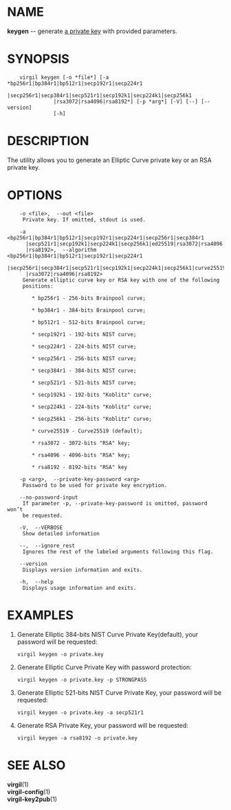 NAME
====

**keygen** -- generate [a private
key](https://github.com/VirgilSecurity/virgil/wiki/Virgil-Glossary#private-key)
with provided parameters.

SYNOPSIS
========

        virgil keygen [-o *file*] [-a *bp256r1|bp384r1|bp512r1|secp192r1|secp224r1
                   |secp256r1|secp384r1|secp521r1|secp192k1|secp224k1|secp256k1
                   |rsa3072|rsa4096|rsa8192*] [-p *arg*] [-V] [--] [--version]
                   [-h]

DESCRIPTION
===========

The utility allows you to generate an Elliptic Curve private key or an
RSA private key.

OPTIONS
=======

        -o <file>,  --out <file>
         Private key. If omitted, stdout is used.

        -a <bp256r1|bp384r1|bp512r1|secp192r1|secp224r1|secp256r1|secp384r1
          |secp521r1|secp192k1|secp224k1|secp256k1|ed25519|rsa3072|rsa4096
          |rsa8192>,  --algorithm <bp256r1|bp384r1|bp512r1|secp192r1|secp224r1
          |secp256r1|secp384r1|secp521r1|secp192k1|secp224k1|secp256k1|curve25519
          |rsa3072|rsa4096|rsa8192>
         Generate elliptic curve key or RSA key with one of the following
         positions:

            * bp256r1 - 256-bits Brainpool curve;

            * bp384r1 - 384-bits Brainpool curve;

            * bp512r1 - 512-bits Brainpool curve;

            * secp192r1 - 192-bits NIST curve;

            * secp224r1 - 224-bits NIST curve;

            * secp256r1 - 256-bits NIST curve;

            * secp384r1 - 384-bits NIST curve;

            * secp521r1 - 521-bits NIST curve;

            * secp192k1 - 192-bits "Koblitz" curve;

            * secp224k1 - 224-bits "Koblitz" curve;

            * secp256k1 - 256-bits "Koblitz" curve;

            * curve25519 - Curve25519 (default);

            * rsa3072 - 3072-bits "RSA" key;

            * rsa4096 - 4096-bits "RSA" key;

            * rsa8192 - 8192-bits "RSA" key

        -p <arg>,  --private-key-password <arg>
         Password to be used for private key encryption.

        --no-password-input
         If parameter -p, --private-key-password is omitted, password won’t
         be requested.

        -V,  --VERBOSE
         Show detailed information

        --,  --ignore_rest
         Ignores the rest of the labeled arguments following this flag.

        --version
         Displays version information and exits.

        -h,  --help
         Displays usage information and exits.

EXAMPLES
========

1.  Generate Elliptic 384-bits NIST Curve Private Key(default), your
    password will be requested:

        virgil keygen -o private.key

2.  Generate Elliptic Curve Private Key with password protection:

        virgil keygen -o private.key -p STRONGPASS

3.  Generate Elliptic 521-bits NIST Curve Private Key, your password
    will be requested:

        virgil keygen -o private.key -a secp521r1

4.  Generate RSA Private Key, your password will be requested:

        virgil keygen -a rsa8192 -o private.key

SEE ALSO
========

**virgil**(1)  
**virgil-config**(1)  
**virgil-key2pub**(1)
